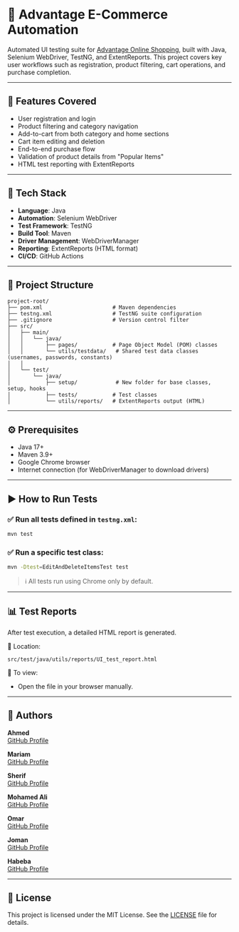 
# 🧪 Advantage E-Commerce Automation

Automated UI testing suite for [Advantage Online Shopping](https://advantageonlineshopping.com/#/), built with Java, Selenium WebDriver, TestNG, and ExtentReports. This project covers key user workflows such as registration, product filtering, cart operations, and purchase completion.

---

## 🚀 Features Covered

- User registration and login
- Product filtering and category navigation
- Add-to-cart from both category and home sections
- Cart item editing and deletion
- End-to-end purchase flow
- Validation of product details from "Popular Items"
- HTML test reporting with ExtentReports

---

## 🧰 Tech Stack

- **Language**: Java  
- **Automation**: Selenium WebDriver  
- **Test Framework**: TestNG  
- **Build Tool**: Maven  
- **Driver Management**: WebDriverManager  
- **Reporting**: ExtentReports (HTML format)  
- **CI/CD**: GitHub Actions  

---

## 📂 Project Structure

```
project-root/
├── pom.xml                      # Maven dependencies
├── testng.xml                   # TestNG suite configuration
├── .gitignore                   # Version control filter
├── src/
│   ├── main/
│   │   └── java/
│   │       ├── pages/           # Page Object Model (POM) classes
│   │       └── utils/testdata/   # Shared test data classes (usernames, passwords, constants)
│   │       
│   └── test/
│       └── java/
│           ├── setup/            # New folder for base classes, setup, hooks
│           ├── tests/           # Test classes
│           └── utils/reports/   # ExtentReports output (HTML)
```

---

## ⚙️ Prerequisites

- Java 17+
- Maven 3.9+
- Google Chrome browser
- Internet connection (for WebDriverManager to download drivers)

---

## ▶️ How to Run Tests

### ✅ Run all tests defined in `testng.xml`:
```bash
mvn test
```

### ✅ Run a specific test class:
```bash
mvn -Dtest=EditAndDeleteItemsTest test
```

> ℹ️ All tests run using Chrome only by default.

---

## 📊 Test Reports

After test execution, a detailed HTML report is generated.

📁 Location:  
```
src/test/java/utils/reports/UI_test_report.html
```

📖 To view:
- Open the file in your browser manually.

---

## 🧑 Authors

**Ahmed**  
[GitHub Profile](https://github.com/Ahmedkh285) 

**Mariam**  
[GitHub Profile](https://github.com/Mariamahmed44) 

**Sherif**  
[GitHub Profile](https://github.com/Sherriif) 

**Mohamed Ali**  
[GitHub Profile](https://github.com/MRagab22) 

**Omar**   
[GitHub Profile](https://github.com/omargamal1997) 

**Joman**  
[GitHub Profile](https://github.com/jomankhattab) 

**Habeba**  
[GitHub Profile](https://github.com/habebahamy208) 

---

## 📄 License

This project is licensed under the MIT License. See the [LICENSE](LICENSE) file for details.
